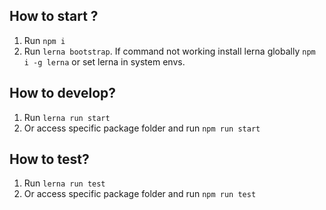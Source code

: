 ## How to start ?
1. Run `npm i`
2. Run `lerna bootstrap`. If command not working install lerna globally `npm i -g lerna` or set lerna in system envs.

## How to develop?
1. Run `lerna run start`
2. Or access specific package folder and run `npm run start`

## How to test?
1. Run `lerna run test`
2. Or access specific package folder and run `npm run test`